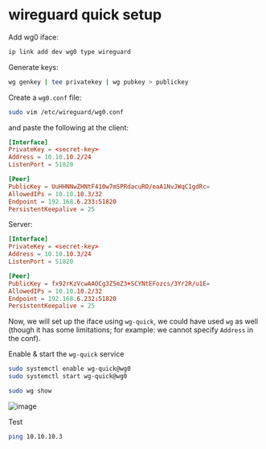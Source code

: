 # wireguard quick setup

Add wg0 iface:
```sh
ip link add dev wg0 type wireguard
```

Generate keys:
```sh
wg genkey | tee privatekey | wg pubkey > publickey
```
Create a `wg0.conf` file:
```sh
sudo vim /etc/wireguard/wg0.conf
```
and paste the following at the client:
```conf
[Interface]
PrivateKey = <secret-key>
Address = 10.10.10.2/24
ListenPort = 51820

[Peer]
PublicKey = UuHHNNwZHNtF410w7mSPRdacuRO/eaA1NvJWqC1gdRc=
AllowedIPs = 10.10.10.3/32
Endpoint = 192.168.6.233:51820
PersistentKeepalive = 25
```
Server:
```conf
[Interface]
PrivateKey = <secret-key>
Address = 10.10.10.3/24
ListenPort = 51820

[Peer]
PublicKey = fx92rKzVcwAAOCg3Z5mZ3+SCYNtEFozcs/3Yr2R/u1E=
AllowedIPs = 10.10.10.2/32
Endpoint = 192.168.6.232:51820
PersistentKeepalive = 25
```
Now, we will set up the iface using `wg-quick`, we could have used `wg` as well (though it has some limitations; for example: we cannot specify `Address` in the conf).

Enable & start the `wg-quick` service
```sh
sudo systemctl enable wg-quick@wg0
sudo systemctl start wg-quick@wg0
```

```sh
sudo wg show
```
![image](https://github.com/user-attachments/assets/69c90db5-fafb-40f0-b510-423eed2d65cf)


Test
```sh
ping 10.10.10.3
```
